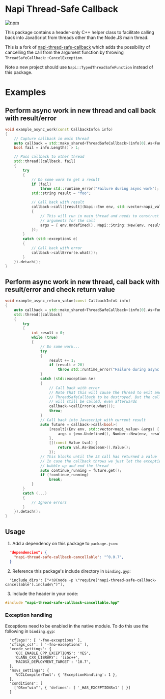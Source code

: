 # Napi Thread-Safe Callback

[![npm](https://img.shields.io/npm/v/napi-thread-safe-callback-cancellable.svg)](https://www.npmjs.com/package/napi-thread-safe-callback-cancellable)

This package contains a header-only C++ helper class to facilitate
calling back into JavaScript from threads other than the Node.JS main thread.

This is a fork of [napi-thread-safe-callback](https://github.com/mika-fischer/napi-thread-safe-callback)
which adds the possibility of cancelling the call from the argument function by throwing `ThreadSafeCallback::CancelException`.

Note a new project should use `Napi::TypedThreadSafeFunction` instead of this package.

# Examples

## Perform async work in new thread and call back with result/error
```C++
void example_async_work(const CallbackInfo& info)
{
    // Capture callback in main thread
    auto callback = std::make_shared<ThreadSafeCallback>(info[0].As<Function>());
    bool fail = info.Length() > 1;

    // Pass callback to other thread
    std::thread([callback, fail]
    {
        try
        {
            // Do some work to get a result
            if (fail)
                throw std::runtime_error("Failure during async work");
            std::string result = "foo";

            // Call back with result
            callback->call([result](Napi::Env env, std::vector<napi_value>& args)
            {
                // This will run in main thread and needs to construct the
                // arguments for the call
                args = { env.Undefined(), Napi::String::New(env, result) };
            });
        }
        catch (std::exception& e)
        {
            // Call back with error
            callback->callError(e.what());
        }
    }).detach();
}
```

## Perform async work in new thread, call back with result/error and check return value
```C++
void example_async_return_value(const CallbackInfo& info)
{
    auto callback = std::make_shared<ThreadSafeCallback>(info[0].As<Function>());
    std::thread([callback]
    {
        try
        {
            int result = 0;
            while (true)
            {
                // Do some work...
                try
                {
                    result += 1;
                    if (result > 20)
                        throw std::runtime_error("Failure during async work");
                }
                catch (std::exception &e)
                {
                    // Call back with error
                    // Note that this will cause the thread to exit and the
                    // ThreadSafeCallback to be destroyed. But the callback
                    // will still be called, even afterwards
                    callback->callError(e.what());
                    throw;
                }
                // Call back into Javascript with current result
                auto future = callback->call<bool>(
                    [result](Env env, std::vector<napi_value> &args) {
                        args = {env.Undefined(), Number::New(env, result)};
                    },
                    [](const Value &val) {
                        return val.As<Boolean>().Value();
                    });
                // This blocks until the JS call has returned a value
                // In case the callback throws we just let the exception
                // bubble up and end the thread
                auto continue_running = future.get();
                if (!continue_running)
                    break;
            }
        }
        catch (...)
        {
            // Ignore errors
        }
    }).detach();
}
```

## Usage

  1. Add a dependency on this package to `package.json`:
```json
  "dependencies": {
    "napi-thread-safe-callback-cancellable": "^0.0.7",
  }
```

  2. Reference this package's include directory in `binding.gyp`:
```gyp
  'include_dirs': ["<!@(node -p \"require('napi-thread-safe-callback-cancellable').include\")"],
```
  3. Include the header in your code:
```C++
#include "napi-thread-safe-callback-cancellable.hpp"
```

### Exception handling

Exceptions need to be enabled in the native module. To do this use the following
in `binding.gyp`:
```gyp
  'cflags!': [ '-fno-exceptions' ],
  'cflags_cc!': [ '-fno-exceptions' ],
  'xcode_settings': {
    'GCC_ENABLE_CPP_EXCEPTIONS': 'YES',
    'CLANG_CXX_LIBRARY': 'libc++',
    'MACOSX_DEPLOYMENT_TARGET': '10.7',
  },
  'msvs_settings': {
    'VCCLCompilerTool': { 'ExceptionHandling': 1 },
  },
  'conditions': [
    ['OS=="win"', { 'defines': [ '_HAS_EXCEPTIONS=1' ] }]
  ]
```
